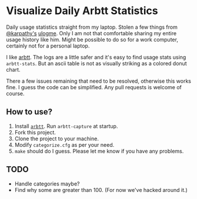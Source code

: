 Visualize Daily Arbtt Statistics
================================

Daily usage statistics straight from my laptop. Stolen a few things from [@karpathy's](https://github.com/karpathy/) [ulogme](https://github.com/karpathy/ulogme). Only I am not that comfortable sharing my entire usage history like him. Might be possible to do so for a work computer, certainly not for a personal laptop.

I like [arbtt](http://arbtt.nomeata.de/#what). The logs are a little safer and it's easy to find usage stats using `arbtt-stats`. But an ascii table is not as visually striking as a colored donut chart.

There a few issues remaining that need to be resolved, otherwise this works fine. I guess the code can be simplified.  Any pull requests is welcome of course.

How to use?
-----------

1. Install [`arbtt`](http://arbtt.nomeata.de/). Run `arbtt-capture` at startup.
2. Fork this project.
3. Clone the project to your machine.
4. Modify `categorize.cfg` as per your need.
4. `make` should do I guess. Please let me know if you have any problems.

TODO
----

- Handle categories maybe?
- Find why some are greater than 100. (For now we've hacked around it.)
